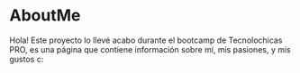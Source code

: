 # AboutMe

Hola!
Este proyecto lo llevé acabo durante el bootcamp de Tecnolochicas PRO, es una página que contiene información sobre mí, mis pasiones, y mis gustos c:
